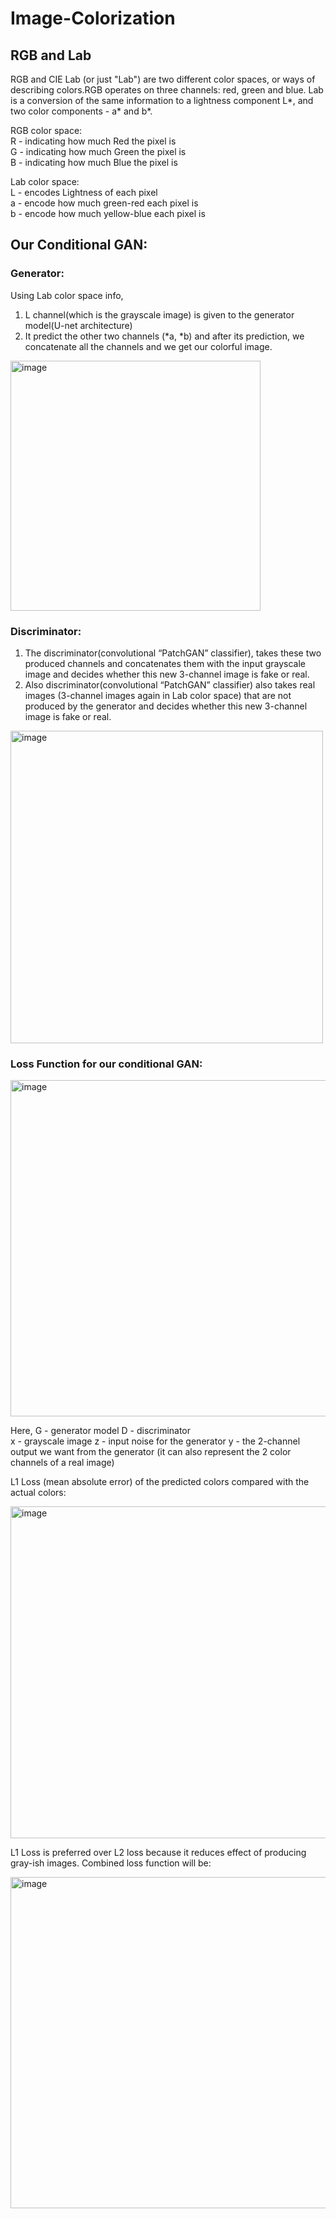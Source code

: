 # Image-Colorization


## RGB and Lab

RGB and CIE Lab (or just "Lab") are two different color spaces, or ways of describing colors.RGB operates on three channels: red, green and blue. Lab is a conversion of the same information to a lightness component L*, and two color components - a* and b*.

RGB color space: <br />
R - indicating how much Red the pixel is <br />
G - indicating how much Green the pixel is <br />
B - indicating how much Blue the pixel is <br />

Lab color space: <br />
L - encodes Lightness of each pixel <br />
a - encode how much green-red each pixel is <br />
b - encode how much yellow-blue each pixel is <br />


## Our Conditional GAN:

### Generator:
Using Lab color space info, 
1. L channel(which is the grayscale image) is given to the generator model(U-net architecture)  
2. It predict the other two channels (*a, *b) and after its prediction, we concatenate all the channels and we get our colorful image.

<img width="400" alt="image" src="https://user-images.githubusercontent.com/76114538/176705408-a4d4fff3-c5f9-4d02-a493-6fdc0d776536.png">

### Discriminator:
1. The discriminator(convolutional “PatchGAN” classifier), takes these two produced channels and concatenates them with the input grayscale image and decides whether this new 3-channel image is fake or real.
2. Also discriminator(convolutional “PatchGAN” classifier) also takes real images (3-channel images again in Lab color space) that are not produced by the generator and decides whether this new 3-channel image is fake or real.

<img width="500" alt="image" src="https://user-images.githubusercontent.com/76114538/176712855-59f929fc-2638-4eaa-aa5e-1ffe202e8512.png">

### Loss Function for our conditional GAN:

<img width="538" alt="image" src="https://user-images.githubusercontent.com/76114538/176714218-defcf8b3-65ff-4c4d-9f2b-ae725ee36f73.png">

Here,
 G - generator model
 D - discriminator </br>
 x - grayscale image
 z - input noise for the generator
 y - the 2-channel output we want from the generator (it can also represent the 2 color channels of a real image)

L1 Loss (mean absolute error) of the predicted colors compared with the actual colors:

 <img width="531" alt="image" src="https://user-images.githubusercontent.com/76114538/176715496-050964fb-fdb8-4b04-859e-07f5d16d2d39.png">
 
 L1 Loss is preferred over L2 loss because it reduces effect of producing gray-ish images.
 Combined loss function will be:
 
 <img width="530" alt="image" src="https://user-images.githubusercontent.com/76114538/176715924-a0ed818d-5fa3-49c3-88d4-da3872e80faf.png">




